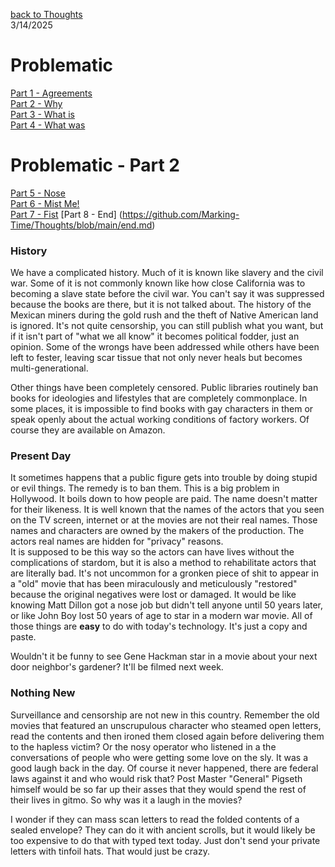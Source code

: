 [back to Thoughts](https://github.com/Marking-Time/Thoughts/tree/main)  
3/14/2025  
# Problematic
[Part 1 - Agreements](https://github.com/Marking-Time/Thoughts/blob/main/agreements.md)   
[Part 2 - Why](https://github.com/Marking-Time/Thoughts/blob/main/why.md)   
[Part 3 - What is](https://github.com/Marking-Time/Thoughts/blob/main/what_is.md)  
[Part 4 - What was](https://github.com/Marking-Time/Thoughts/blob/main/was.md)   

# Problematic - Part 2
[Part 5  - Nose](https://github.com/Marking-Time/Thoughts/blob/main/nose.md)   
[Part 6 - Mist Me!](https://github.com/Marking-Time/Thoughts/blob/main/mist.md)   
[Part 7 - Fist](https://github.com/Marking-Time/Thoughts/blob/main/fist.md)
[Part 8 - End] (https://github.com/Marking-Time/Thoughts/blob/main/end.md)   

### History
We have a complicated history. Much of it is known like slavery and the civil war. Some of it is not commonly known like how close California was to becoming a slave state before the civil war. You can't say it was suppressed because the books are there, but it is not talked about. The history of the Mexican miners during the gold rush and the theft of Native American land is ignored. It's not quite censorship, you can still publish what you want, but if it isn't part of "what we all know" it becomes political fodder, just an opinion. Some of the wrongs have been addressed while others have been left to fester, leaving scar tissue that not only never heals but becomes multi-generational.  

Other things have been completely censored. Public libraries routinely ban books for ideologies and lifestyles that are completely commonplace.  In some places, it is impossible to find books with gay characters in them or speak openly about the actual working conditions of factory workers.  Of course they are available on Amazon.  

### Present Day
It sometimes happens that a public figure gets into trouble by doing stupid or evil things. The remedy is to ban them. This is a big problem in Hollywood. It boils down to how people are paid.  The name doesn't matter for their likeness.  It is well known that the names of the actors that you seen on the TV screen, internet or at the movies are not their real names. Those names and characters are owned by the makers of the production. The actors real names are hidden for "privacy" reasons.   
It is supposed to be this way so the actors can have lives without the complications of stardom, but it is also a method to rehabilitate actors that are literally bad. It's not uncommon for a gronken piece of shit to appear in a "old" movie that has been miraculously and meticulously "restored" because the original negatives were lost or damaged. It would be like knowing Matt Dillon got a nose job but didn't tell anyone until 50 years later, or like John Boy lost 50 years of age to star in a modern war movie.  All of those things are __easy__ to do with today's technology.  It's just a copy and paste.

Wouldn't it be funny to see Gene Hackman star in a movie about your next door neighbor's gardener? It'll be filmed next week.

### Nothing New
Surveillance and censorship are not new in this country. Remember the old movies that featured an unscrupulous character who steamed open letters, read the contents and then ironed them closed again before delivering them to the hapless victim? Or the nosy operator who listened in a the conversations of people who were getting some love on the sly. It was a good laugh back in the day. Of course it never happened, there are federal laws against it and who would risk that? Post Master "General" Pigseth himself would be so far up their asses that they would spend the rest of their lives in gitmo. So why was it a laugh in the movies?

I wonder if they can mass scan letters to read the folded contents of a sealed envelope? They can do it with ancient scrolls, but it would likely be too expensive to do that with typed text today. Just don't send your private letters with tinfoil hats. That would just be crazy.


